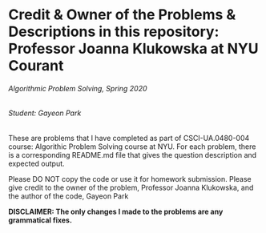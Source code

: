 # Credit & Owner of the Problems & Descriptions in this repository: Professor Joanna Klukowska at NYU Courant

###### Algorithmic Problem Solving, Spring 2020

###### Student: Gayeon Park

These are problems that I have completed as part of CSCI-UA.0480-004 course: Algorithic Problem Solving course at NYU. 
For each problem, there is a corresponding README.md file that gives the question description and expected output.

Please DO NOT copy the code or use it for homework submission. Please give credit to the owner of the problem, Professor Joanna Klukowska, and the author of the code, Gayeon Park


**DISCLAIMER: The only changes I made to the problems are any grammatical fixes.**
